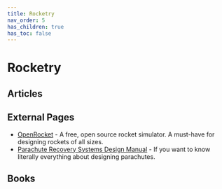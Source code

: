 ```yaml
---
title: Rocketry
nav_order: 5
has_children: true
has_toc: false
---
```


# Rocketry

## Articles

## External Pages

* [OpenRocket](http://openrocket.info/) - A free, open source rocket simulator. A must-have for designing rockets of all sizes.
* [Parachute Recovery Systems Design Manual](http://servidor.demec.ufpr.br/CFD/bibliografia/aerodinamica/PARACHUTE%20Recovery%20Systems%20Desgin%20Manual.pdf) - If you want to know literally everything about designing parachutes.

## Books
